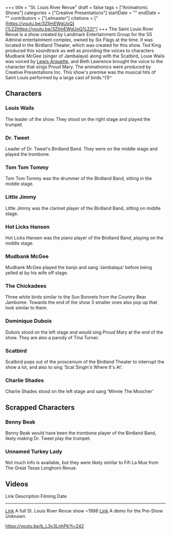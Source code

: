 +++
title = "St. Louis River Revue"
draft = false
tags = ["Animatronic Shows"]
categories = ["Creative Presentations"]
startDate = ""
endDate = ""
contributors = ["Lelmaster"]
citations = ["[https://youtu.be/3ZllmEWgUoQ](%22https://youtu.be/3ZllmEWgUoQ%22)"]
+++
The Saint Louis River Revue is a show created by Landmark Entertainment Group for the SS Admiral entertainment complex, owned by Six Flags at the time. It was located in the Birdland Theater, which was created for this show. Ted King produced this soundtrack as well as providing the voices to characters Mudbank McGee (singer of Jambalaya) along with the Scatbird, Louie Wails was voiced by [Lewis Arquette](https://en.wikipedia.org/wiki/Lewis_Arquette), and Beth Lawrence brought the voice to the character that sings Proud Mary. The animatronics were produced by Creative Presentations Inc. This show's premise was the musical hits of Saint Louis performed by a large cast of birds.^(1)^

## Characters

### Louis Wails

The leader of the show. They stood on the right stage and played the trumpet.

### Dr. Tweet

Leader of Dr. Tweet's Birdland Band. They were on the middle stage and played the trombone.

### Tom Tom Tommy

Tom Tom Tommy was the drummer of the Birdland Band, sitting in the middle stage.

### Little Jimmy

Little Jimmy was the clarinet player of the Birdland Band, sitting on middle stage.

### Hot Licks Hansen

Hot Licks Hansen was the piano player of the Birdland Band, playing on the middle stage.

### Mudbank McGee

Mudbank McGee played the banjo and sang 'Jambalaya' before being yelled at by his wife off stage.

### The Chickadees

Three white birds similar to the Sun Bonnets from the Country Bear Jamboree. Towards the end of the show 3 smaller ones also pop up that look similar to them.

### Dominique Dubois

Dubois stood on the left stage and would sing Proud Mary at the end of the show. They are also a parody of Tina Turner.

### Scatbird

Scatbird pops out of the proscenium of the Birdland Theater to interrupt the show a lot, and also to sing 'Scat Singin's Where It's At'.

### Charlie Shades

Charlie Shades stood on the left stage and sang 'Minnie The Moocher'

## Scrapped Characters

### Benny Beak

Benny Beak would have been the trombone player of the Birdland Band, likely making Dr. Tweet play the trumpet.

### Unnamed Turkey Lady

Not much info is available, but they were likely similar to Fifi La Mue from The Great Texas Longhorn Revue.

## Videos

  Link                                                  Description                         Filming Date
  ----------------------------------------------------- ----------------------------------- --------------
  [Link](https://www.youtube.com/watch?v=Sq1FScQd_ks)   A full St. Louis River Revue show   ~1986
  [Link](https://youtu.be/2YxWKFEvf64)                  A demo for the Pre-Show             Unknown

https://youtu.be/b_L3v3LnhPk?t=242

